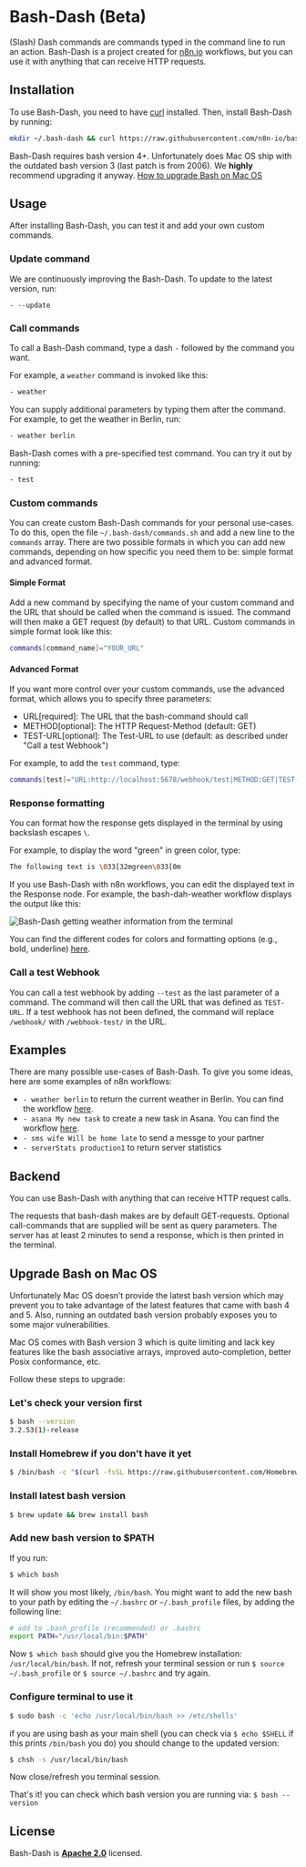 # Bash-Dash (Beta)

(Slash) Dash commands are commands typed in the command line to run an action. Bash-Dash is a project created for [n8n.io](https://n8n.io) workflows, but you can use it with anything that can receive HTTP requests.

## Installation

To use Bash-Dash, you need to have [curl](https://curl.se/) installed. Then, install Bash-Dash by running:

```bash
mkdir ~/.bash-dash && curl https://raw.githubusercontent.com/n8n-io/bash-dash/main/bash-dash.sh -o ~/.bash-dash/bash-dash.sh && chmod 711 ~/.bash-dash/bash-dash.sh && curl https://raw.githubusercontent.com/n8n-io/bash-dash/main/commands.sh -o ~/.bash-dash/commands.sh && echo "alias -- -=~/.bash-dash/bash-dash.sh" >> ~/.bashrc
```

Bash-Dash requires bash version 4+. Unfortunately does Mac OS ship with the outdated bash version 3 (last patch is from 2006). We **highly** recommend upgrading it anyway.
[How to upgrade Bash on Mac OS](#Upgrade-Bash-on-Mac-OS)

## Usage

After installing Bash-Dash, you can test it and add your own custom commands.

### Update command

We are continuously improving the Bash-Dash. To update to the latest version, run:

```
- --update
```

### Call commands

To call a Bash-Dash command, type a dash `-` followed by the command you want.

For example, a `weather` command is invoked like this:

```bash
- weather
```

You can supply additional parameters by typing them after the command. For example, to get the weather in Berlin, run:

```bash
- weather berlin
```

Bash-Dash comes with a pre-specified test command. You can try it out by running:

```bash
- test
```

### Custom commands

You can create custom Bash-Dash commands for your personal use-cases. To do this, open the file `~/.bash-dash/commands.sh` and add a new line to the `commands` array. There are two possible formats in which you can add new commands, depending on how specific you need them to be: simple format and advanced format.

#### Simple Format

Add a new command by specifying the name of your custom command and the URL that should be called when the command is issued. The command will then make a GET request (by default) to that URL. Custom commands in simple format look like this:

```bash
commands[command_name]="YOUR_URL"
```

#### Advanced Format

If you want more control over your custom commands, use the advanced format, which allows you to specify three parameters:

- URL[required]: The URL that the bash-command should call
- METHOD[optional]: The HTTP Request-Method (default: GET)
- TEST-URL[optional]: The Test-URL to use (default: as described under "Call a test Webhook")

For example, to add the `test` command, type:

```bash
commands[test]="URL:http://localhost:5678/webhook/test|METHOD:GET|TEST-URL:http://localhost:5678/webhook-test/test"
```

### Response formatting

You can format how the response gets displayed in the terminal by using backslash escapes `\`.

For example, to display the word "green" in green color, type:

```bash
The following text is \033[32mgreen\033[0m
```

If you use Bash-Dash with n8n workflows, you can edit the displayed text in the Response node. For example, the bash-dah-weather workflow displays the output like this:

![Bash-Dash getting weather information from the terminal](https://i.imgur.com/1kzrNFl.png)

You can find the different codes for colors and formatting options (e.g., bold, underline) [here](https://misc.flogisoft.com/bash/tip_colors_and_formatting).

### Call a test Webhook

You can call a test webhook by adding `--test` as the last parameter of a command. The command will then call the URL that was defined as `TEST-URL`. If a test webhook has not been defined, the command will replace `/webhook/` with `/webhook-test/` in the URL.

## Examples

There are many possible use-cases of Bash-Dash. To give you some ideas, here are some examples of n8n workflows:

- `- weather berlin` to return the current weather in Berlin. You can find the workflow [here](https://n8n.io/workflows/986).
- `- asana My new task` to create a new task in Asana. You can find the workflow [here](https://n8n.io/workflows/987).
- `- sms wife Will be home late` to send a messge to your partner
- `- serverStats production1` to return server statistics

## Backend

You can use Bash-Dash with anything that can receive HTTP request calls.

The requests that bash-dash makes are by default GET-requests. Optional call-commands that are supplied will be sent as query parameters. The server has at least 2 minutes to send a response, which is then printed in the terminal.

## Upgrade Bash on Mac OS

Unfortunately Mac OS doesn’t provide the latest bash version which may prevent you to take advantage of the latest features that came with bash 4 and 5. Also, running an outdated bash version probably exposes you to some major vulnerabilities.

Mac OS comes with Bash version 3 which is quite limiting and lack key features like the bash associative arrays, improved auto-completion, better Posix conformance, etc.

Follow these steps to upgrade:

### Let's check your version first

```bash
$ bash --version
3.2.53(1)-release
```

### Install Homebrew if you don't have it yet

```bash
$ /bin/bash -c "$(curl -fsSL https://raw.githubusercontent.com/Homebrew/install/HEAD/install.sh)"
```

### Install latest bash version

```bash
$ brew update && brew install bash
```

### Add new bash version to $PATH

If you run:

```bash
$ which bash
```

It will show you most likely, `/bin/bash`. You might want to add the new bash to your path by editing the `~/.bashrc` or `~/.bash_profile` files, by adding the following line:

```bash
# add to .bash_profile (recommended) or .bashrc
export PATH="/usr/local/bin:$PATH"
```

Now `$ which bash` should give you the Homebrew installation: `/usr/local/bin/bash`. If not, refresh your terminal session or run `$ source ~/.bash_profile` or `$ source ~/.bashrc` and try again.

### Configure terminal to use it

```bash
$ sudo bash -c 'echo /usr/local/bin/bash >> /etc/shells'
```

if you are using bash as your main shell (you can check via `$ echo $SHELL` if this prints `/bin/bash` you do) you should change to the updated version:

```bash
$ chsh -s /usr/local/bin/bash
```

Now close/refresh you terminal session.

That's it! you can check which bash version you are running via: `$ bash --version`

## License

Bash-Dash is [**Apache 2.0**](https://github.com/n8n-io/bash-dash/blob/main/LICENSE) licensed.
